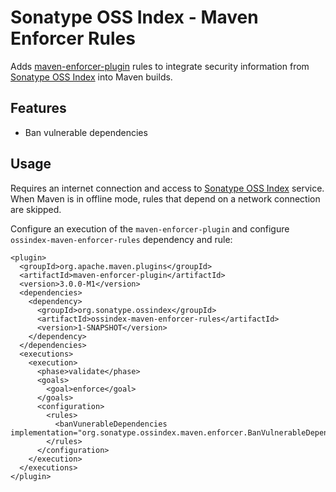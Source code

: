 <!--

    Copyright (c) 2018-present Sonatype, Inc. All rights reserved.

    This program is licensed to you under the Apache License Version 2.0,
    and you may not use this file except in compliance with the Apache License Version 2.0.
    You may obtain a copy of the Apache License Version 2.0 at http://www.apache.org/licenses/LICENSE-2.0.

    Unless required by applicable law or agreed to in writing,
    software distributed under the Apache License Version 2.0 is distributed on an
    "AS IS" BASIS, WITHOUT WARRANTIES OR CONDITIONS OF ANY KIND, either express or implied.
    See the Apache License Version 2.0 for the specific language governing permissions and limitations there under.

-->
# Sonatype OSS Index - Maven Enforcer Rules

Adds [maven-enforcer-plugin][2] rules to integrate security information from [Sonatype OSS Index][1] into Maven builds.

## Features

* Ban vulnerable dependencies

## Usage

Requires an internet connection and access to [Sonatype OSS Index][1] service.
When Maven is in offline mode, rules that depend on a network connection are skipped.

Configure an execution of the `maven-enforcer-plugin` and configure `ossindex-maven-enforcer-rules` dependency and rule:

    <plugin>
      <groupId>org.apache.maven.plugins</groupId>
      <artifactId>maven-enforcer-plugin</artifactId>
      <version>3.0.0-M1</version>
      <dependencies>
        <dependency>
          <groupId>org.sonatype.ossindex</groupId>
          <artifactId>ossindex-maven-enforcer-rules</artifactId>
          <version>1-SNAPSHOT</version>
        </dependency>
      </dependencies>
      <executions>
        <execution>
          <phase>validate</phase>
          <goals>
            <goal>enforce</goal>
          </goals>
          <configuration>
            <rules>
              <banVunerableDependencies implementation="org.sonatype.ossindex.maven.enforcer.BanVulnerableDependencies"/>
            </rules>
          </configuration>
        </execution>
      </executions>
    </plugin>

[1]: https://ossindex.sonatype.org
[2]: https://maven.apache.org/enforcer/maven-enforcer-plugin
